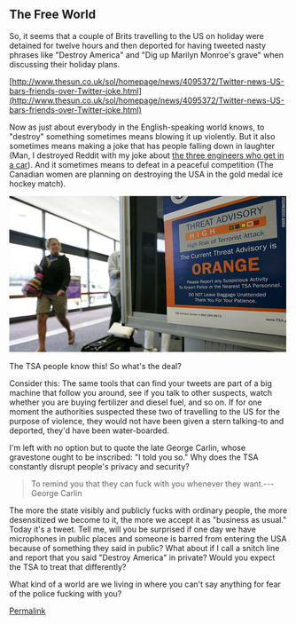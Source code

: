 ## The Free World

So, it seems that a couple of Brits travelling to the US on holiday were detained for twelve hours and then deported for having tweeted nasty phrases like "Destroy America" and "Dig up Marilyn Monroe's grave" when discussing their holiday plans.

[http://www.thesun.co.uk/sol/homepage/news/4095372/Twitter-news-US-bars-friends-over-Twitter-joke.html](http://www.thesun.co.uk/sol/homepage/news/4095372/Twitter-news-US-bars-friends-over-Twitter-joke.html)

Now as just about everybody in the English-speaking world knows, to "destroy" something sometimes means blowing it up violently. But it also sometimes means making a joke that has people falling down in laughter (Man, I destroyed Reddit with my joke about [the three engineers who get in a car](http://www.reddit.com/r/programming/comments/ntd43/software_bug_fingered_as_cause_of_aussie_a330/c3bvhyy?context=3)). And it sometimes means to defeat in a peaceful competition (The Canadian women are planning on destroying the USA in the gold medal ice hockey match).

[![T1larg](images/t1larg_terror_alerts_gi_jpg_scaled_500.jpg)](http://getfile4.posterous.com/getfile/files.posterous.com/raganwald/qF2EaBCbYE02nweUCs1nM2oDQV6ulJsHCSuQc1v2fmGrKUkd5tAQVhw93FQ3/t1larg.terror.alerts.gi.jpg)

The TSA people know this! So what's the deal?

Consider this: The same tools that can find your tweets are part of a big machine that follow you around, see if you talk to other suspects, watch whether you are buying fertilizer and diesel fuel, and so on. If for one moment the authorities suspected these two of travelling to the US for the purpose of violence, they would not have been given a stern talking-to and deported, they'd have been water-boarded.

I'm left with no option but to quote the late George Carlin, whose gravestone ought to be inscribed: "I told you so." Why does the TSA constantly disrupt people's privacy and security?

> To remind you that they can fuck with you whenever they want.---George Carlin

The more the state visibly and publicly fucks with ordinary people, the more desensitized we become to it, the more we accept it as "business as usual." Today it's a tweet. Tell me, will you be surprised if one day we have microphones in public places and someone is barred from entering the USA because of something they said in public? What about if I call a snitch line and report that you said "Destroy America" in private? Would you expect the TSA to treat that differently?

What kind of a world are we living in where you can't say anything for fear of the police fucking with you?

[Permalink](http://raganwald.posterous.com/the-free-world)
